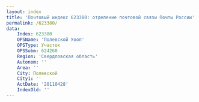```yaml
---
layout: index
title: 'Почтовый индекс 623380: отделение почтовой связи Почты России'
permalink: /623380/
data:
    Index: 623380
    OPSName: 'Полевской Уооп'
    OPSType: Участок
    OPSSubm: 624260
    Region: 'Свердловская область'
    Autonom: ''
    Area: ''
    City: Полевской
    City1: ''
    ActDate: '20110428'
    IndexOld: ''
---
```

